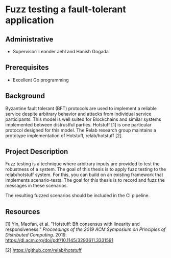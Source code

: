 # Fuzz testing a fault-tolerant application

## Administrative

- Supervisor: Leander Jehl and Hanish Gogada

## Prerequisites

- Excellent Go programming

## Background

Byzantine fault tolerant (BFT) protocols are used to implement a reliable service despite arbitrary behavior and attacks from individual service participants. This model is well suited for Blockchains and similar systems implemented between distrustful parties.
Hotstuff [1] is one particular protocol designed for this model.
The Relab research group maintains a prototype implementation of Hotstuff, relab/hotstuff [2]. 

## Project Description

Fuzz testing is a technique where arbitrary inputs are provided to test the robustness of a system.
The goal of this thesis is to apply fuzz testing to the relab/hotstuff system.
For this, you can build on an existing framework that implements scenario-tests.
The goal for this thesis is to record and fuzz the messages in these scenarios.

The resulting fuzzed scenarios should be included in the CI pipeline.

## Resources

[1] Yin, Maofan, et al. "Hotstuff: Bft consensus with linearity and responsiveness." *Proceedings of the 2019 ACM Symposium on Principles of Distributed Computing*. 2019. https://dl.acm.org/doi/pdf/10.1145/3293611.3331591

[2] https://github.com/relab/hotstuff
